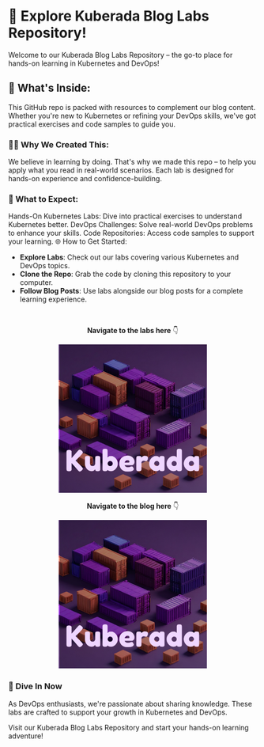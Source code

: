 # 🚀 Explore Kuberada Blog Labs Repository!

Welcome to our Kuberada Blog Labs Repository – the go-to place for hands-on learning in Kubernetes and DevOps!

## 🧭 What's Inside:
This GitHub repo is packed with resources to complement our blog content. Whether you're new to Kubernetes or refining your DevOps skills, we've got practical exercises and code samples to guide you.

### 👩‍💻 Why We Created This:
We believe in learning by doing. That's why we made this repo – to help you apply what you read in real-world scenarios. Each lab is designed for hands-on experience and confidence-building.

### 🔧 What to Expect:

Hands-On Kubernetes Labs: Dive into practical exercises to understand Kubernetes better.
DevOps Challenges: Solve real-world DevOps problems to enhance your skills.
Code Repositories: Access code samples to support your learning.
🌐 How to Get Started:

- **Explore Labs**: Check out our labs covering various Kubernetes and DevOps topics.
- **Clone the Repo**: Grab the code by cloning this repository to your computer.
- **Follow Blog Posts**: Use labs alongside our blog posts for a complete learning experience.

<br>

<div style="text-align: center;">
  <p><strong>Navigate to the labs here</strong> 👇</p>
  
  <a href="https://github.com/colossus06/kuberada-labs">
    <img src="https://github.com/colossus06/kuberada-blog/blob/main/images/mylogo.png" alt="kuberada blog" width="300" height="300">
  </a>
</div>

<div style="text-align: center;">
  <p><strong>Navigate to the blog here</strong> 👇</p>
  
  <a href="https://kuberada.devtechops.dev">
    <img src="https://github.com/colossus06/kuberada-blog/blob/main/images/mylogo.png" alt="kuberada blog" width="300" height="300">
  </a>
</div>




### 🚀 Dive In Now

As DevOps enthusiasts, we're passionate about sharing knowledge. These labs are crafted to support your growth in Kubernetes and DevOps.

Visit our Kuberada Blog Labs Repository and start your hands-on learning adventure!



